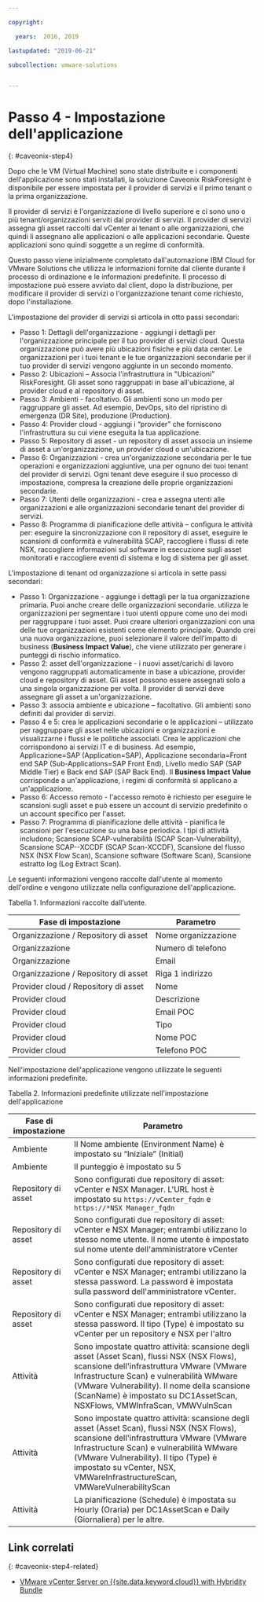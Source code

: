 ```yaml
---

copyright:

  years:  2016, 2019

lastupdated: "2019-06-21"

subcollection: vmware-solutions


---
```


# Passo 4 - Impostazione dell'applicazione
{: #caveonix-step4}

Dopo che le VM (Virtual Machine) sono state distribuite e i componenti dell'applicazione sono stati installati, la soluzione Caveonix RiskForesight è disponibile per essere impostata per il provider di servizi e il primo tenant o la prima organizzazione.

Il provider di servizi è l'organizzazione di livello superiore e ci sono uno o più tenant/organizzazioni serviti dal provider di servizi. Il provider di servizi assegna gli asset raccolti dal vCenter ai tenant o alle organizzazioni, che quindi li assegnano alle applicazioni o alle applicazioni secondarie. Queste applicazioni sono quindi soggette a un regime di conformità.

Questo passo viene inizialmente completato dall'automazione IBM Cloud for VMware Solutions che utilizza le informazioni fornite dal cliente durante il processo di ordinazione e le informazioni predefinite. Il processo di impostazione può essere avviato dal client, dopo la distribuzione, per modificare il provider di servizi o l'organizzazione tenant come richiesto, dopo l'installazione.

L'impostazione del provider di servizi si articola in otto passi secondari:
-	Passo 1: Dettagli dell'organizzazione - aggiungi i dettagli per l'organizzazione principale per il tuo provider di servizi cloud. Questa organizzazione può avere più ubicazioni fisiche e più data center. Le organizzazioni per i tuoi tenant e le tue organizzazioni secondarie per il tuo provider di servizi vengono aggiunte in un secondo momento.
-	Passo 2: Ubicazioni – Associa l'infrastruttura in "Ubicazioni” RiskForesight. Gli asset sono raggruppati in base all'ubicazione, al provider cloud e al repository di asset.
-	Passo 3: Ambienti - facoltativo. Gli ambienti sono un modo per raggruppare gli asset. Ad esempio, DevOps, sito del ripristino di emergenza (DR Site), produzione (Production).
-	Passo 4: Provider cloud - aggiungi i “provider” che forniscono l'infrastruttura su cui viene eseguita la tua applicazione.
-	Passo 5: Repository di asset - un repository di asset associa un insieme di asset a un'organizzazione, un provider cloud o un'ubicazione.
-	Passo 6: Organizzazioni - crea un'organizzazione secondaria per le tue operazioni e organizzazioni aggiuntive, una per ognuno dei tuoi tenant del provider di servizi. Ogni tenant deve eseguire il suo processo di impostazione, compresa la creazione delle proprie organizzazioni secondarie.
-	Passo 7: Utenti delle organizzazioni - crea e assegna utenti alle organizzazioni e alle organizzazioni secondarie tenant del provider di servizi.
-	Passo 8: Programma di pianificazione delle attività – configura le attività per: eseguire la sincronizzazione con il repository di asset, eseguire le scansioni di conformità e vulnerabilità SCAP, raccogliere i flussi di rete NSX, raccogliere informazioni sul software in esecuzione sugli asset monitorati e raccogliere eventi di sistema e log di sistema per gli asset.

L'impostazione di tenant od organizzazione si articola in sette passi secondari:

- Passo 1: Organizzazione - aggiunge i dettagli per la tua organizzazione primaria. Puoi anche creare delle organizzazioni secondarie. utilizza le organizzazioni per segmentare i tuoi utenti oppure come uno dei modi per raggruppare i tuoi asset. Puoi creare ulteriori organizzazioni con una delle tue organizzazioni esistenti come elemento principale. Quando crei una nuova organizzazione, puoi selezionare il valore dell'impatto di business (**Business Impact Value**), che viene utilizzato per generare i punteggi di rischio informatico.
- Passo 2: asset dell'organizzazione - i nuovi asset/carichi di lavoro vengono raggruppati automaticamente in base a ubicazione, provider cloud e repository di asset. Gli asset possono essere assegnati solo a una singola organizzazione per volta. Il provider di servizi deve assegnare gli asset a un'organizzazione.
- Passo 3: associa ambiente e ubicazione – facoltativo. Gli ambienti sono definiti dal provider di servizi.
- Passo 4 e 5: crea le applicazioni secondarie o le applicazioni – utilizzato per raggruppare gli asset nelle ubicazioni e organizzazioni e visualizzarne i flussi e le politiche associati. Crea le applicazioni che corrispondono ai servizi IT e di business. Ad esempio, Applicazione=SAP (Application=SAP), Applicazione secondaria=Front end SAP (Sub-Applications=SAP Front End), Livello medio SAP (SAP Middle Tier) e Back end SAP (SAP Back End). Il **Business Impact Value** corrisponde a un'applicazione, i regimi di conformità si applicano a un'applicazione.
- Passo 6: Accesso remoto - l'accesso remoto è richiesto per eseguire le scansioni sugli asset e può essere un account di servizio predefinito o un account specifico per l'asset.
- Passo 7: Programma di pianificazione delle attività - pianifica le scansioni per l'esecuzione su una base periodica. I tipi di attività includono; Scansione SCAP-vulnerabilità (SCAP Scan-Vulnerability), Scansione SCAP--XCCDF (SCAP Scan-XCCDF), Scansione del flusso NSX (NSX Flow Scan), Scansione software (Software Scan), Scansione estratto log (Log Extract Scan).

Le seguenti informazioni vengono raccolte dall'utente al momento dell'ordine e vengono utilizzate nella configurazione dell'applicazione.

Tabella 1. Informazioni raccolte dall'utente.

|Fase di impostazione |Parametro |
|---|---|
|Organizzazione / Repository di asset  |Nome organizzazione |
|Organizzazione |Numero di telefono |
|Organizzazione |Email |
|Organizzazione / Repository di asset |Riga 1 indirizzo |
|Provider cloud / Repository di asset |Nome |
|Provider cloud |Descrizione |
|Provider cloud |Email POC |
|Provider cloud |Tipo|
|Provider cloud |Nome POC |
|Provider cloud |Telefono POC |

Nell'impostazione dell'applicazione vengono utilizzate le seguenti informazioni predefinite.

Tabella 2. Informazioni predefinite utilizzate nell'impostazione dell'applicazione

|Fase di impostazione |Parametro |
|---|---|
|Ambiente |Il Nome ambiente (Environment Name) è impostato su “Iniziale” (Initial)|
|Ambiente | Il punteggio è impostato su 5|
|Repository di asset | Sono configurati due repository di asset: vCenter e NSX Manager. L'URL host è impostato su `https://vCenter_fqdn` e `https://*NSX Manager_fqdn` |
|Repository di asset |Sono configurati due repository di asset: vCenter e NSX Manager; entrambi utilizzano lo stesso nome utente. Il nome utente è impostato sul nome utente dell'amministratore vCenter|
|Repository di asset |Sono configurati due repository di asset: vCenter e NSX Manager; entrambi utilizzano la stessa password. La password è impostata sulla password dell'amministratore vCenter.
|Repository di asset |Sono configurati due repository di asset: vCenter e NSX Manager; entrambi utilizzano la stessa password. Il tipo (Type) è impostato su vCenter per un repository e NSX per l'altro
|Attività |Sono impostate quattro attività: scansione degli asset (Asset Scan), flussi NSX (NSX Flows), scansione dell'infrastruttura VMware (VMware Infrastructure Scan) e vulnerabilità WMware (VMware Vulnerability). Il nome della scansione (ScanName) è impostato su DC1AssetScan, NSXFlows, VMWInfraScan, VMWVulnScan |
|Attività |Sono impostate quattro attività: scansione degli asset (Asset Scan), flussi NSX (NSX Flows), scansione dell'infrastruttura VMware (VMware Infrastructure Scan) e vulnerabilità WMware (VMware Vulnerability). Il tipo (Type) è impostato su vCenter, NSX, VMWareInfrastructureScan, VMWareVulnerabilityScan |
|Attività |La pianificazione (Schedule) è impostata su Hourly (Oraria) per DC1AssetScan e Daily (Giornaliera) per le altre. |

## Link correlati
{: #caveonix-step4-related}

* [VMware vCenter Server on {{site.data.keyword.cloud}} with Hybridity Bundle](/docs/services/vmwaresolutions/archiref/vcs?topic=vmware-solutions-vcs-hybridity-intro)

